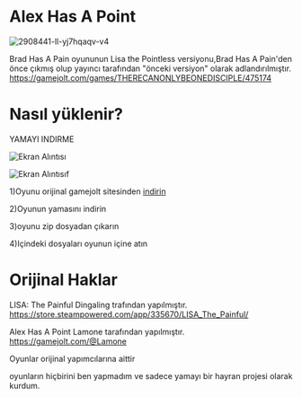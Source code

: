 # Alex Has A Point
![2908441-ll-yj7hqaqv-v4](https://github.com/BeytullahEvmek/Alex_Has_A_Point_Turkce_Yama/assets/130393344/f8d56143-96f3-4267-8953-3ed86eb6d5c3)

Brad Has A Pain oyununun Lisa the Pointless versiyonu,Brad Has A Pain'den önce çıkmış olup yayıncı tarafından
"önceki versiyon" olarak adlandırılmıştır.
https://gamejolt.com/games/THERECANONLYBEONEDISCIPLE/475174

# Nasıl yüklenir?
YAMAYI INDIRME

![Ekran Alıntısı](https://github.com/BeytullahEvmek/Lisa-the-Hopeful-Turkce-yama/assets/130393344/23541f5b-bb8b-46f2-921f-f2d2cd2b3f61)

![Ekran Alıntısıf](https://github.com/BeytullahEvmek/Lisa-the-Hopeful-Turkce-yama/assets/130393344/ba4e91fa-3b42-4592-baaa-b510b7d7d408)


1)Oyunu orijinal gamejolt sitesinden [indirin](https://taco-salad.itch.io/lisa-the-hopeful)

2)Oyunun yamasını indirin

3)oyunu zip dosyadan çıkarın

4)Içindeki dosyaları oyunun içine atın

# Orijinal Haklar
LISA: The Painful Dingaling trafından yapılmıştır.                               https://store.steampowered.com/app/335670/LISA_The_Painful/

Alex Has A Point Lamone tarafından yapılmıştır.
https://gamejolt.com/@Lamone

Oyunlar orijinal yapımcılarına aittir                                          

oyunların hiçbirini ben yapmadım ve sadece yamayı bir hayran projesi olarak kurdum. 
